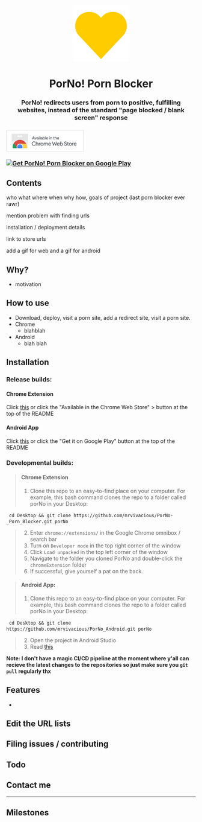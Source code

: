 <!-- ![PorNo! banner](https://mrvivacious.github.io/pictures/banners/porNo_text.png) -->

<p align="center">
    <img src="/heart_PorNo.png" width="150">
    <h1 align="center">PorNo! Porn Blocker</h1>
    <h3 align="center">PorNo! redirects users from porn to positive, fulfilling websites, instead of the standard "page blocked / blank screen" response<h3>
</p>

<p align="left">
    <a href="https://chrome.google.com/webstore/detail/porno-porn-blocker-beta/fnfchnplgejcfmphhboehhlpcjnjkomp" target="_blank">
        <img src="/chromeWebStoreIcon.png">
    </a>
</p>

<p align="left">
    <a href='https://play.google.com/store/apps/details?id=us.mrvivacio.porno&pcampaignid=pcampaignidMKT-Other-global-all-co-prtnr-py-PartBadge-Mar2515-1' target="_blank">
      <img width="220" alt='Get PorNo! Porn Blocker on Google Play' src='https://play.google.com/intl/en_us/badges/static/images/badges/en_badge_web_generic.png'/>
    </a>
</p>


<!--
<h5 align="center">
    <em>Special thanks to family, friends, users, and anyone I've spoken to about PorNo! 💛 </em>
</h5>
-->



<!--
[![forthebadge](https://forthebadge.com/images/badges/for-you.svg)](https://forthebadge.com)
[![forthebadge](https://forthebadge.com/images/badges/0-percent-optimized.svg)](https://forthebadge.com)
[![forthebadge](https://forthebadge.com/images/badges/built-for-android.svg)](https://forthebadge.com)
[![forthebadge](https://forthebadge.com/images/badges/you-didnt-ask-for-this.svg)](https://forthebadge.com)
-->

## Contents
who what where when why how, goals of project (last porn blocker ever rawr)

mention problem with finding urls

installation / deployment details

link to store urls

add a gif for web and a gif for android


## Why?
- motivation

## How to use
- Download, deploy, visit a porn site, add a redirect site, visit a porn site.
- Chrome
  - blahblah
- Android
  - blah blah

## Installation
### Release builds:
#### Chrome Extension
Click [this](https://chrome.google.com/webstore/detail/porno-porn-blocker-beta/fnfchnplgejcfmphhboehhlpcjnjkomp) or click the "Available in the Chrome Web Store" > button at the top of the README

#### Android App
Click [this](https://play.google.com/store/apps/details?id=us.mrvivacio.porno&pcampaignid=pcampaignidMKT-Other-global-all-co-prtnr-py-PartBadge-Mar2515-1) or click the "Get it on Google Play" button at the top of the README

### Developmental builds:
> #### Chrome Extension
> 1. Clone this repo to an easy-to-find place on your computer. For example, this bash command clones the repo to a folder called porNo in your Desktop:

```
 cd Desktop && git clone https://github.com/mrvivacious/PorNo-_Porn_Blocker.git porNo
```
> 2. Enter `chrome://extensions/` in the Google Chrome omnibox / search bar
> 3. Turn on `Developer mode` in the top right corner of the window
> 4. Click `Load unpacked` in the top left corner of the window
> 5. Navigate to the folder you cloned PorNo and double-click the `chromeExtension` folder
> 6. If successful, give yourself a pat on the back.

> #### Android App:
> 1. Clone this repo to an easy-to-find place on your computer. For example, this bash command clones the repo to a folder called porNo in your Desktop:

```
 cd Desktop && git clone https://github.com/mrvivacious/PorNo_Android.git porNo
```
> 2. Open the project in Android Studio
> 3. Read [this](https://developer.android.com/training/basics/firstapp/running-app)

**Note: I don't have a magic CI/CD pipeline at the moment where y'all can recieve the latest changes to the repositories so just make sure you `git pull` regularly thx**

## Features
- 

## Edit the URL lists

## Filing issues / contributing

## Todo

## Contact me

<hr>

## Milestones

